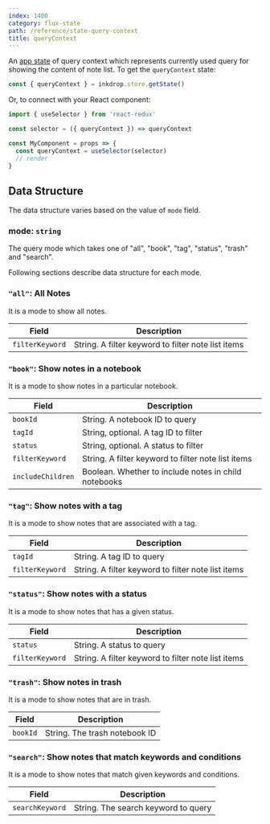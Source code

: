 ```yaml
---
index: 1400
category: flux-state
path: /reference/state-query-context
title: queryContext
---
```


An [app state](/manual/flux-architecture) of query context which represents currently used query for showing the content of note list.
To get the `queryContext` state:

```js
const { queryContext } = inkdrop.store.getState()
```

Or, to connect with your React component:

```js
import { useSelector } from 'react-redux'

const selector = ({ queryContext }) => queryContext

const MyComponent = props => {
  const queryContext = useSelector(selector)
  // render
}
```

## Data Structure

The data structure varies based on the value of `mode` field.

### mode: `string`

The query mode which takes one of "all", "book", "tag", "status", "trash" and "search".

Following sections describe data structure for each mode.

### `"all"`: All Notes

It is a mode to show all notes.

| Field           | Description                                        |
| --------------- | -------------------------------------------------- |
| `filterKeyword` | String. A filter keyword to filter note list items |

### `"book"`: Show notes in a notebook

It is a mode to show notes in a particular notebook.

| Field             | Description                                          |
| ----------------- | ---------------------------------------------------- |
| `bookId`          | String. A notebook ID to query                       |
| `tagId`           | String, optional. A tag ID to filter                 |
| `status`          | String, optional. A status to filter                 |
| `filterKeyword`   | String. A filter keyword to filter note list items   |
| `includeChildren` | Boolean. Whether to include notes in child notebooks |

### `"tag"`: Show notes with a tag

It is a mode to show notes that are associated with a tag.

| Field           | Description                                        |
| --------------- | -------------------------------------------------- |
| `tagId`         | String. A tag ID to query                          |
| `filterKeyword` | String. A filter keyword to filter note list items |

### `"status"`: Show notes with a status

It is a mode to show notes that has a given status.

| Field           | Description                                        |
| --------------- | -------------------------------------------------- |
| `status`        | String. A status to query                          |
| `filterKeyword` | String. A filter keyword to filter note list items |

### `"trash"`: Show notes in trash

It is a mode to show notes that are in trash.

| Field    | Description                   |
| -------- | ----------------------------- |
| `bookId` | String. The trash notebook ID |

### `"search"`: Show notes that match keywords and conditions

It is a mode to show notes that match given keywords and conditions.

| Field           | Description                         |
| --------------- | ----------------------------------- |
| `searchKeyword` | String. The search keyword to query |
